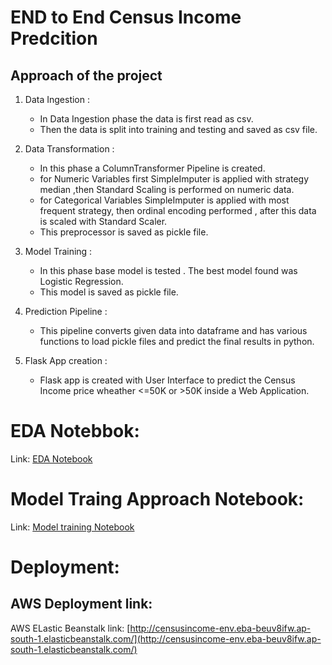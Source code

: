 # END to End Census Income Predcition

## Approach of the project

1. Data Ingestion :
   * In Data Ingestion phase the data is first read as csv.
   * Then the data is split into training and testing and saved as csv file.

2. Data Transformation :
   * In this phase a ColumnTransformer Pipeline is created.
   * for Numeric Variables first SimpleImputer is applied with strategy median ,then Standard Scaling is performed on numeric data.
   * for Categorical Variables SimpleImputer is applied with most frequent strategy, then ordinal encoding performed , after this data is scaled with Standard Scaler.
   * This preprocessor is saved as pickle file.

3. Model Training :
   * In this phase base model is tested . The best model found was Logistic Regression.
   * This model is saved as pickle file.

4. Prediction Pipeline :
   * This pipeline converts given data into dataframe and has various functions to load pickle files and predict the final results in python.

5. Flask App creation :
   * Flask app is created with User Interface to predict the Census Income price wheather <=50K or >50K inside a Web Application.

# EDA Notebbok:

Link: [EDA Notebook](./notebook/EDA.ipynb)

# Model Traing Approach Notebook:

Link: [Model training Notebook](./notebook/model_trainer.ipynb)

# Deployment:

## AWS Deployment link:

AWS ELastic Beanstalk link: [http://censusincome-env.eba-beuv8ifw.ap-south-1.elasticbeanstalk.com/](http://censusincome-env.eba-beuv8ifw.ap-south-1.elasticbeanstalk.com/)
